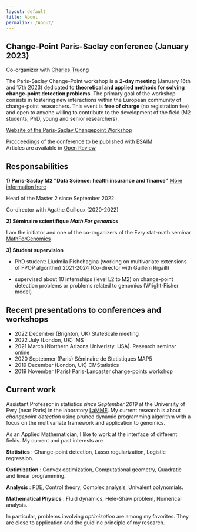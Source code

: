 ```yaml
---
layout: default
title: About
permalink: /About/
---
```


## Change-Point Paris-Saclay conference (January 2023)

Co-organizer with [Charles Truong](https://charles.doffy.net)

The Paris-Saclay Change-Point workshop is a **2-day meeting** (January 16th and 17th 2023) dedicated to **theoretical and applied methods for solving change-point detection problems**. The primary goal of the workshop consists in fostering new interactions within the European community of change-point researchers. This event is **free of charge** (no registration fee) and open to anyone willing to contribute to the development of the field (M2 students, PhD, young and senior researchers).

[Website of the Paris-Saclay Changepoint Workshop](https://parissaclaychangepoint.github.io)

Procceedings of the conference to be published with [ESAIM](https://www.esaim-proc.org)  
Articles are available in [Open Review](https://openreview.net/group?id=PSCP%2F2023%2FWorkshop)

## Responsabilities

**1) Paris-Saclay M2 "Data Science: health insurance and finance"** [More information here](https://www.universite-paris-saclay.fr/en/education/master/mathematics-and-applications/m2-data-science-health-insurance-and-finance)

Head of the Master 2 since September 2022. 

Co-director with Agathe Guilloux (2020-2022)


**2) Séminaire scientifique *Math For genomics***

I am the initiator and one of the co-organizers of the Evry stat-math seminar [MathForGenomics](https://mathforgenomics.github.io/)

**3) Student supervision**

+ PhD student: Liudmila Pishchagina (working on multivariate extensions of FPOP algorithm) 2021-2024 (Co-director with Guillem Rigaill)

+ supervised about 10 internships (level L2 to M2) on change-point detection problems or problems related to genomics (Wright-Fisher model)


## Recent presentations to conferences and workshops

- 2022 December (Brighton, UK) StateScale meeting
- 2022 July (London, UK) IMS
- 2021 March (Northern Arizona Univeristy. USA). Research seminar online
- 2020 Septebmer (Paris) Séminaire de Statistiques MAP5
- 2019 December (London, UK) CMStatistics
- 2019 November (Paris) Paris-Lancaster change-points workshop


## Current work

Assistant Professor in statistics *since September 2019* at the University of Evry (near Paris) in the laboratory [LaMME](http://www.math-evry.cnrs.fr/doku.php). My current research is about *changepoint detection* using pruned dynamic programming algorithm with a focus on the multivariate framework and application to genomics.


As an Applied Mathematician, I like to work at the interface of different fields. My current and past interests are 

**Statistics** : Change-point detection, Lasso regularization, Logistic regression.

**Optimization** : Convex optimization, Computational geometry, Quadratic and linear programming.

**Analysis** : PDE, Control theory, Complex analysis, Univalent polynomials.

**Mathematical Physics** : Fluid dynamics, Hele-Shaw problem, Numerical analysis.

In particular, problems involving *optimization* are among my favorites. They are close to application and the guidline principle of my research. 


